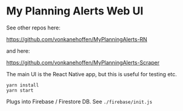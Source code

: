 # My Planning Alerts Web UI

See other repos here:

https://github.com/vonkanehoffen/MyPlanningAlerts-RN

and here:

https://github.com/vonkanehoffen/MyPlanningAlerts-Scraper

The main UI is the React Native app, but this is useful for testing etc.

```
yarn install
yarn start
```

Plugs into Firebase / Firestore DB. See `./firebase/init.js`

